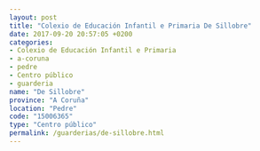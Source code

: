 ```yaml
---
layout: post
title: "Colexio de Educación Infantil e Primaria De Sillobre"
date: 2017-09-20 20:57:05 +0200
categories:
- Colexio de Educación Infantil e Primaria
- a-coruna
- pedre
- Centro público
- guarderia
name: "De Sillobre"
province: "A Coruña"
location: "Pedre"
code: "15006365"
type: "Centro público"
permalink: /guarderias/de-sillobre.html
---
```

